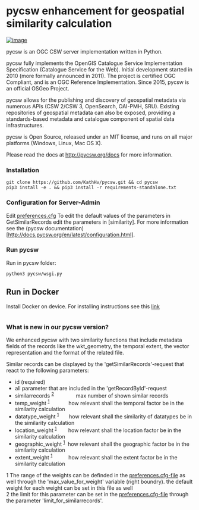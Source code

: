 pycsw enhancement for geospatial similarity calculation
============

[![image](https://travis-ci.org/geopython/pycsw.svg?branch=master)](https://travis-ci.org/geopython/pycsw)

pycsw is an OGC CSW server implementation written in Python.

pycsw fully implements the OpenGIS Catalogue Service Implementation
Specification (Catalogue Service for the Web). Initial development
started in 2010 (more formally announced in 2011). The project is
certified OGC Compliant, and is an OGC Reference Implementation. Since
2015, pycsw is an official OSGeo Project.

pycsw allows for the publishing and discovery of geospatial metadata via
numerous APIs (CSW 2/CSW 3, OpenSearch, OAI-PMH, SRU). Existing
repositories of geospatial metadata can also be exposed, providing a
standards-based metadata and catalogue component of spatial data
infrastructures.

pycsw is Open Source, released under an MIT license, and runs on all
major platforms (Windows, Linux, Mac OS X).

Please read the docs at <http://pycsw.org/docs> for more information.

### Installation

``` sourceCode python
git clone https://github.com/KathHv/pycsw.git && cd pycsw
pip3 install -e . && pip3 install -r requirements-standalone.txt
```

### Configuration for Server-Admin
Edit [preferences.cfg](https://github.com/KathHv/pycsw/blob/master/preferences.cfg)
To edit the default values of the parameters in GetSimilarRecords edit the parameters in [similarity].
For more information see the (pycsw documentation)[http://docs.pycsw.org/en/latest/configuration.html].

### Run pycsw

Run in pycsw folder:

``` sourceCode python
python3 pycsw/wsgi.py
```

## Run in Docker
Install Docker on device. For installing instructions see this [link](https://docs.docker.com/install/linux/docker-ce/ubuntu/)
```docker run -p 8000:8000 donkeykh/geopycsw

```


### What is new in our pycsw version?
We enhanced pycsw with two similarity functions that include metadata
fields of the records like the wkt\_geometry, the temporal extent, the
vector representation and the format of the related file.

Similar records can be displayed by the 'getSimilarRecords'-request that
react to the following parameters:

  - id (required)
  - all parameter that are included in the 'getRecordById'-request
  - similarrecords <sup>[2](#footnote2)</sup>  &nbsp;&nbsp;&nbsp;&nbsp;&nbsp;&nbsp;&nbsp;&nbsp;&nbsp;&nbsp;&nbsp;&nbsp;&nbsp;  max number of shown similar records
  - temp\_weight <sup>[1](#footnote1)</sup>  &nbsp;&nbsp;&nbsp;&nbsp;&nbsp;&nbsp;&nbsp;&nbsp;&nbsp;&nbsp;&nbsp;&nbsp;how relevant shall the temporal factor be in the
    similarity calculation
  - datatype\_weight <sup>[1](#footnote1)</sup> &nbsp;&nbsp;&nbsp;&nbsp;&nbsp;&nbsp;how relevant shall the similarity of
    datatypes be in the similarity calculation
  - location\_weight <sup>[1](#footnote1)</sup> &nbsp;&nbsp;&nbsp;&nbsp;&nbsp;&nbsp;&nbsp;how relevant shall the location factor be in
    the similarity calculation
  - geographic\_weight <sup>[1](#footnote1)</sup>&nbsp;&nbsp;how relevant shall the geographic factor be
    in the similarity calculation
  - extent\_weight <sup>[1](#footnote1)</sup> &nbsp;&nbsp;&nbsp;&nbsp;&nbsp;&nbsp;&nbsp;&nbsp;&nbsp; how relevant shall the extent factor be in the
    similarity calculation
    
<a name = "footnote1"> 1 </a> The range of the weights can be definded in the [preferences.cfg-file](https://github.com/KathHv/pycsw/blob/master/preferences.cfg>) as well through the 'max_value_for_weight' variable (right boundry).
    the default weight for each weight can be set in this file as well  
<a name = "footnote2"> 2 </a>  the limit for this parameter can be set in the [preferences.cfg-file](https://github.com/KathHv/pycsw/blob/master/preferences.cfg) through the parameter 'limit_for_similarrecords'.
